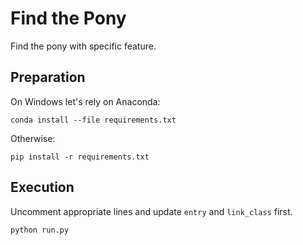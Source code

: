 # Find the Pony

Find the pony with specific feature.

## Preparation

On Windows let's rely on Anaconda:

```shell
conda install --file requirements.txt
```

Otherwise:

```shell
pip install -r requirements.txt
```

## Execution

Uncomment appropriate lines and update `entry` and `link_class` first.

```shell
python run.py
```
